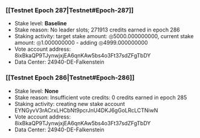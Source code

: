 ### [[Testnet Epoch 287|Testnet#Epoch-287]]
* Stake level: **Baseline**
* Stake reason: No leader slots; 271913 credits earned in epoch 286
* Staking activity: target stake amount: ◎5000.000000000, current stake amount: ◎1.000000000 - adding ◎4999.000000000
* Vote account address: 8ixBkaQP9TJynwjxjEA6qnKAw5bs4o3Ft37sdZFgTbDY
* Data Center: 24940-DE-Falkenstein
### [[Testnet Epoch 286|Testnet#Epoch-286]]
* Stake level: **None**
* Stake reason: Insufficient vote credits: 0 credits earned in epoch 285
* Staking activity: creating new stake account EYNGyvV3rACrxLHCbNt9pcrJnU4DKJ6gGoLRcLCTNiwN
* Vote account address: 8ixBkaQP9TJynwjxjEA6qnKAw5bs4o3Ft37sdZFgTbDY
* Data Center: 24940-DE-Falkenstein